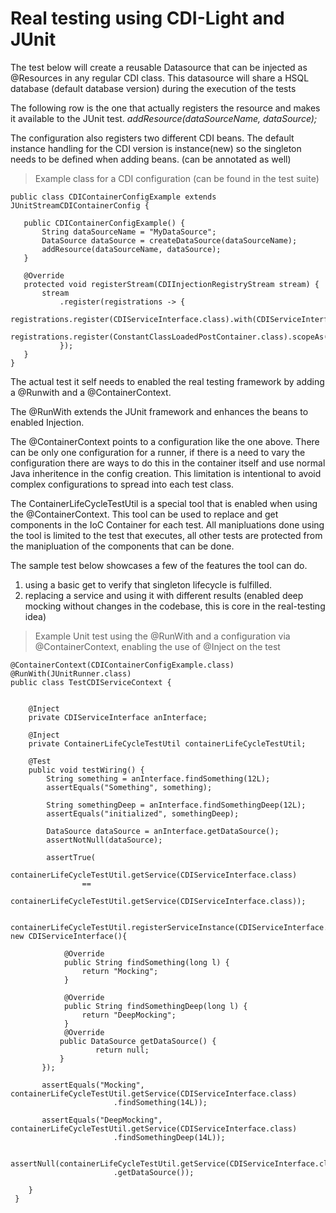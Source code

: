 # Real testing using CDI-Light and JUnit

The test below will create a reusable Datasource that can be injected as @Resources in any regular CDI class.
This datasource will share a HSQL database (default database version) during the execution of the tests

The following row is the one that actually registers the resource and makes it available to the JUnit test.
*addResource(dataSourceName, dataSource);*  

The configuration also registers two different CDI beans. 
The default instance handling for the CDI version is instance(new) so the singleton needs to be defined when adding beans. (can be annotated as well)

 > Example class for a CDI configuration (can be found in the test suite)
  
    public class CDIContainerConfigExample extends JUnitStreamCDIContainerConfig {
   
       public CDIContainerConfigExample() {
           String dataSourceName = "MyDataSource";
           DataSource dataSource = createDataSource(dataSourceName);          
           addResource(dataSourceName, dataSource);           
       }
   
       @Override
       protected void registerStream(CDIInjectionRegistryStream stream) {
           stream
               .register(registrations -> {
                   registrations.register(CDIServiceInterface.class).with(CDIServiceInterfaceImpl.class);
                   registrations.register(ConstantClassLoadedPostContainer.class).scopeAs(ScopeContainer.Scope.SINGLETON);
               });
       }
    }
   
   
The actual test it self needs to enabled the real testing framework by adding a @Runwith and a @ContainerContext.

The @RunWith extends the JUnit framework and enhances the beans to enabled Injection.

The @ContainerContext points to a configuration like the one above. 
There can be only one configuration for a runner, if there is a need to vary the configuration there are ways to do this in the container itself and use normal Java inheritence in the config creation. 
This limitation is intentional to avoid complex configurations to spread into each test class. 

The ContainerLifeCycleTestUtil is a special tool that is enabled when using the @ContainerContext.
This tool can be used to replace and get components in the IoC Container for each test. 
All manipluations done using the tool is limited to the test that executes, all other tests are protected from the manipluation of the components that can be done.

The sample test below showcases a few of the features the tool can do.
1. using a basic get to verify that singleton lifecycle is fulfilled.
2. replacing a service and using it with different results (enabled deep mocking without changes in the codebase, this is core in the real-testing idea)

> Example Unit test using the @RunWith and a configuration via @ContainerContext, enabling the use of @Inject on the test

    @ContainerContext(CDIContainerConfigExample.class)
    @RunWith(JUnitRunner.class)
    public class TestCDIServiceContext {
    
    
        @Inject
        private CDIServiceInterface anInterface;
    
        @Inject
        private ContainerLifeCycleTestUtil containerLifeCycleTestUtil;
    
        @Test
        public void testWiring() {
            String something = anInterface.findSomething(12L);
            assertEquals("Something", something);
    
            String somethingDeep = anInterface.findSomethingDeep(12L);
            assertEquals("initialized", somethingDeep);

            DataSource dataSource = anInterface.getDataSource();
            assertNotNull(dataSource);

            assertTrue(
                    containerLifeCycleTestUtil.getService(CDIServiceInterface.class)
                    ==
                    containerLifeCycleTestUtil.getService(CDIServiceInterface.class));

            containerLifeCycleTestUtil.registerServiceInstance(CDIServiceInterface.class, new CDIServiceInterface(){
    
                @Override
                public String findSomething(long l) {
                    return "Mocking";
                }
    
                @Override
                public String findSomethingDeep(long l) {
                    return "DeepMocking";
                }
                @Override
               public DataSource getDataSource() {
                       return null;
               }
           });
           
           assertEquals("Mocking", containerLifeCycleTestUtil.getService(CDIServiceInterface.class)
                           .findSomething(14L));
           
           assertEquals("DeepMocking", containerLifeCycleTestUtil.getService(CDIServiceInterface.class)
                           .findSomethingDeep(14L));
           
           assertNull(containerLifeCycleTestUtil.getService(CDIServiceInterface.class)
                           .getDataSource());
    
        }
     }